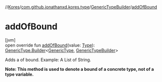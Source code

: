 //[Kores](../../../index.md)/[com.github.jonathanxd.kores.type](../index.md)/[GenericTypeBuilder](index.md)/[addOfBound](add-of-bound.md)

# addOfBound

[jvm]\
open override fun [addOfBound](add-of-bound.md)(value: [Type](https://docs.oracle.com/javase/8/docs/api/java/lang/reflect/Type.html)): [GenericType.Builder](../-generic-type/-builder/index.md)<[GenericType](../-generic-type/index.md), [GenericTypeBuilder](index.md)>

Adds a of bound. Example: A List of String.

**Note: This method is used to denote a bound of a concrete type, not of a type variable.**
